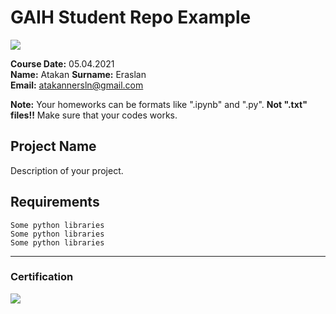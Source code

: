 # GAIH Student Repo Example
![](img/newlogo.png)

**Course Date:** 05.04.2021  
**Name:** Atakan
**Surname:** Eraslan  
**Email:** atakannersln@gmail.com

**Note:** Your homeworks can be formats like ".ipynb" and ".py". **Not ".txt" files!!** Make sure that your codes works.  

## Project Name
Description of your project.

## Requirements
```
Some python libraries
Some python libraries
Some python libraries
```
---

### Certification
![](img/TopLearnerCertificate.png)

